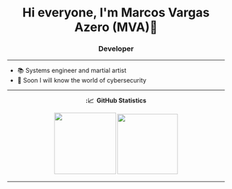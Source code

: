 <h1 align="center">Hi everyone, I'm Marcos Vargas Azero (MVA)👋</h1>
<h3 align="center">Developer</h3>


<hr/>

- 📚 Systems engineer and martial artist
- 💪 Soon I will know the world of cybersecurity

<hr/>

<div align="center">
  
  <summary><b>:📈 &nbsp;GitHub Statistics</b></summary>
    <p align="center">
       <img height="143px" src="https://github-readme-stats.vercel.app/api?username=Marcos-Var&show_icons=true&include_all_commits=true&count_private=true&theme=react&hide_border=true&bg_color=0D1117&title_color=7217D4&icon_color=7217D4" />         
       <img height="140px" src="https://github-readme-stats.vercel.app/api/top-langs/?username=Marcos-Var&langs_count=10&layout=compact&theme=react&hide_border=true&bg_color=0D1117&title_color=7217D4&icon_color=7217D4" />
    </p>
  
<hr/>

<div align="center">
